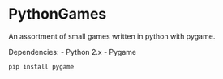 # PythonGames
An assortment of small games written in python with pygame.

Dependencies:
    - Python 2.x
    - Pygame

```
pip install pygame
```
